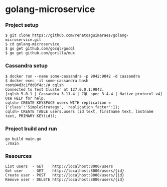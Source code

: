 # golang-microservice

### Project setup
```console
$ git clone https://github.com/renatoaguimaraes/golang-microservice.git
$ cd golang-microservice
$ go get github.com/gocql/gocql
$ go get github.com/gorilla/mux
```

### Cassandra setup
```console
$ docker run --name some-cassandra -p 9042:9042 -d cassandra
$ docker exec -it some-cassandra bash
root@4d3c1fdd8f4c:/# cqlsh
Connected to Test Cluster at 127.0.0.1:9042.
[cqlsh 5.0.1 | Cassandra 3.11.4 | CQL spec 3.4.4 | Native protocol v4]
Use HELP for help.
cqlsh> CREATE KEYSPACE users WITH replication = {'class':'SimpleStrategy', 'replication_factor':1};
cqlsh> CREATE TABLE users.users (id text, firstname text, lastname text, PRIMARY KEY(id));
```
### Project build and run
```console
go build main.go
./main
```
### Resources

```
List users  - GET    http://localhost:8000/users
Get user    - GET    http://localhost:8000/users/{id}
Create user - POST   http://localhost:8000/users/{id}
Remove user - DELETE http://localhost:8000/users/{id}
```
